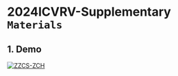# 2024ICVRV-Supplementary `Materials`

## 1. Demo 
[![ZZCS-ZCH](http://img.youtube.com/vi/KZrJMDi6OkA/0.jpg)](https://www.youtube.com/watch?v=KZrJMDi6OkA "demov1")

